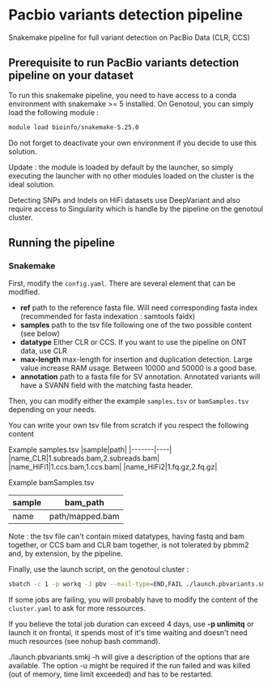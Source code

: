 # Pacbio variants detection pipeline

Snakemake pipeline for full variant detection on PacBio Data (CLR, CCS)

## Prerequisite to run PacBio variants detection pipeline on your dataset

To run this snakemake pipeline, you need to have access to a conda environment with snakemake >= 5 installed.
On Genotoul, you can simply load the following module :

```bash
module load bioinfo/snakemake-5.25.0
```

Do not forget to deactivate your own environment if you decide to use this solution.

Update : the module is loaded by default by the launcher, so simply executing the launcher with no other modules loaded on the cluster is the ideal solution.

Detecting SNPs and Indels on HiFi datasets use DeepVariant and also require access to Singularity which is handle by the pipeline on the genotoul cluster.

## Running the pipeline

### Snakemake

First, modify the ```config.yaml```. There are several element that can be modified.

- **ref** path to the reference fasta file. Will need corresponding fasta index (recommended for fasta indexation : samtools faidx)
- **samples** path to the tsv file following one of the two possible content (see below)
- **datatype** Either CLR or CCS. If you want to use the pipeline on ONT data, use CLR
- **max-length** max-length for insertion and duplication detection. Large value increase RAM usage. Between 10000 and 50000 is a good base.
- **annotation** path to a fasta file for SV annotation. Annotated variants will have a SVANN field with the matching fasta header.


Then, you can modify either the example ```samples.tsv``` or ```bamSamples.tsv``` depending on your needs.

You can write your own tsv file from scratch if you respect the following content

Example samples.tsv
|sample|path|
|-------|----|
|name_CLR|1.subreads.bam,2.subreads.bam|
|name_HiFi1|1.ccs.bam,1.ccs.bam|
|name_HiFi2|1.fq.gz,2.fq.gz|

Example bamSamples.tsv

|sample|bam_path|
|-------|----|
|name|path/mapped.bam|

Note : the tsv file can't contain mixed datatypes, having fastq and bam together, or CCS bam and CLR bam together, is not tolerated by pbmm2 and, by extension, by the pipeline.



Finally, use the launch script, on the genotoul cluster :

```bash
sbatch -c 1 -p workq -J pbv --mail-type=END,FAIL ./launch.pbvariants.smkj
```

If some jobs are failing, you will probably have to modify the content of the ```cluster.yaml``` to ask for more ressources.

If you believe the total job duration can exceed 4 days, use **-p unlimitq** or launch it on frontal, it spends most of it's time waiting and doesn't need much resources (see nohup bash command).

./launch.pbvariants.smkj -h will give a description of the options that are available. The option -u might be required if the run failed and was killed (out of memory, time limit exceeded) and has to be restarted.
